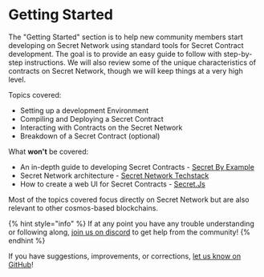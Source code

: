 # Getting Started

The "Getting Started" section is to help new community members start developing on Secret Network using standard tools for Secret Contract development. The goal is to provide an easy guide to follow with step-by-step instructions. We will also review some of the unique characteristics of contracts on Secret Network, though we will keep things at a very high level.&#x20;

Topics covered:

* Setting up a development Environment
* Compiling and Deploying a Secret Contract
* Interacting with Contracts on the Secret Network
* Breakdown of a Secret Contract (optional)

What **won't** be covered:

* An in-depth guide to developing Secret Contracts - [Secret By Example](broken-reference)
* Secret Network architecture - [Secret Network Techstack](../../overview-ecosystem-and-technology/techstack/)
* How to create a web UI for Secret Contracts - [Secret.Js](../tools-and-libraries/frontend-development/secretjs/)

Most of the topics covered focus directly on Secret Network but are also relevant to other cosmos-based blockchains.

{% hint style="info" %}
If at any point you have any trouble understanding or following along, [join us on discord](https://chat.scrt.network) to get help from the community!
{% endhint %}

If you have suggestions, improvements, or corrections, [let us know on GitHub](https://github.com/SecretFoundation/docs/issues)!
